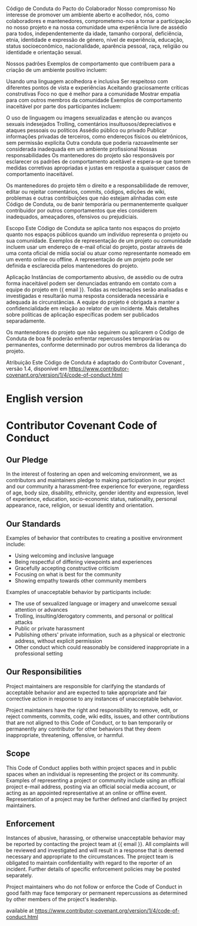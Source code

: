 Código de Conduta do Pacto do Colaborador
Nosso compromisso
No interesse de promover um ambiente aberto e acolhedor, nós, como colaboradores e mantenedores, comprometemo-nos a tornar a participação no nosso projeto e na nossa comunidade uma experiência livre de assédio para todos, independentemente da idade, tamanho corporal, deficiência, etnia, identidade e expressão de género, nível de experiência, educação, status socioeconômico, nacionalidade, aparência pessoal, raça, religião ou identidade e orientação sexual.

Nossos padrões
Exemplos de comportamento que contribuem para a criação de um ambiente positivo incluem:

Usando uma linguagem acolhedora e inclusiva
Ser respeitoso com diferentes pontos de vista e experiências
Aceitando graciosamente críticas construtivas
Foco no que é melhor para a comunidade
Mostrar empatia para com outros membros da comunidade
Exemplos de comportamento inaceitável por parte dos participantes incluem:

O uso de linguagem ou imagens sexualizadas e atenção ou avanços sexuais indesejados
Trolling, comentários insultuosos/depreciativos e ataques pessoais ou políticos
Assédio público ou privado
Publicar informações privadas de terceiros, como endereços físicos ou eletrônicos, sem permissão explícita
Outra conduta que poderia razoavelmente ser considerada inadequada em um ambiente profissional
Nossas responsabilidades
Os mantenedores do projeto são responsáveis ​​por esclarecer os padrões de comportamento aceitável e espera-se que tomem medidas corretivas apropriadas e justas em resposta a quaisquer casos de comportamento inaceitável.

Os mantenedores do projeto têm o direito e a responsabilidade de remover, editar ou rejeitar comentários, commits, códigos, edições de wiki, problemas e outras contribuições que não estejam alinhadas com este Código de Conduta, ou de banir temporária ou permanentemente qualquer contribuidor por outros comportamentos que eles considerem inadequados, ameaçadores, ofensivos ou prejudiciais.

Escopo
Este Código de Conduta se aplica tanto nos espaços do projeto quanto nos espaços públicos quando um indivíduo representa o projeto ou sua comunidade. Exemplos de representação de um projeto ou comunidade incluem usar um endereço de e-mail oficial do projeto, postar através de uma conta oficial de mídia social ou atuar como representante nomeado em um evento online ou offline. A representação de um projeto pode ser definida e esclarecida pelos mantenedores do projeto.

Aplicação
Instâncias de comportamento abusivo, de assédio ou de outra forma inaceitável podem ser denunciadas entrando em contato com a equipe do projeto em {{ email }}. Todas as reclamações serão analisadas e investigadas e resultarão numa resposta considerada necessária e adequada às circunstâncias. A equipe do projeto é obrigada a manter a confidencialidade em relação ao relator de um incidente. Mais detalhes sobre políticas de aplicação específicas podem ser publicados separadamente.

Os mantenedores do projeto que não seguirem ou aplicarem o Código de Conduta de boa fé poderão enfrentar repercussões temporárias ou permanentes, conforme determinado por outros membros da liderança do projeto.

Atribuição
Este Código de Conduta é adaptado do Contributor Covenant , versão 1.4, disponível em https://www.contributor-covenant.org/version/1/4/code-of-conduct.html


# English version


# Contributor Covenant Code of Conduct

## Our Pledge

In the interest of fostering an open and welcoming environment, we as
contributors and maintainers pledge to making participation in our project and
our community a harassment-free experience for everyone, regardless of age, body
size, disability, ethnicity, gender identity and expression, level of experience,
education, socio-economic status, nationality, personal appearance, race,
religion, or sexual identity and orientation.

## Our Standards

Examples of behavior that contributes to creating a positive environment
include:

* Using welcoming and inclusive language
* Being respectful of differing viewpoints and experiences
* Gracefully accepting constructive criticism
* Focusing on what is best for the community
* Showing empathy towards other community members

Examples of unacceptable behavior by participants include:

* The use of sexualized language or imagery and unwelcome sexual attention or
  advances
* Trolling, insulting/derogatory comments, and personal or political attacks
* Public or private harassment
* Publishing others' private information, such as a physical or electronic
  address, without explicit permission
* Other conduct which could reasonably be considered inappropriate in a
  professional setting

## Our Responsibilities

Project maintainers are responsible for clarifying the standards of acceptable
behavior and are expected to take appropriate and fair corrective action in
response to any instances of unacceptable behavior.

Project maintainers have the right and responsibility to remove, edit, or
reject comments, commits, code, wiki edits, issues, and other contributions
that are not aligned to this Code of Conduct, or to ban temporarily or
permanently any contributor for other behaviors that they deem inappropriate,
threatening, offensive, or harmful.

## Scope

This Code of Conduct applies both within project spaces and in public spaces
when an individual is representing the project or its community. Examples of
representing a project or community include using an official project e-mail
address, posting via an official social media account, or acting as an appointed
representative at an online or offline event. Representation of a project may be
further defined and clarified by project maintainers.

## Enforcement

Instances of abusive, harassing, or otherwise unacceptable behavior may be
reported by contacting the project team at {{ email }}. All
complaints will be reviewed and investigated and will result in a response that
is deemed necessary and appropriate to the circumstances. The project team is
obligated to maintain confidentiality with regard to the reporter of an incident.
Further details of specific enforcement policies may be posted separately.

Project maintainers who do not follow or enforce the Code of Conduct in good
faith may face temporary or permanent repercussions as determined by other
members of the project's leadership.


available at https://www.contributor-covenant.org/version/1/4/code-of-conduct.html
